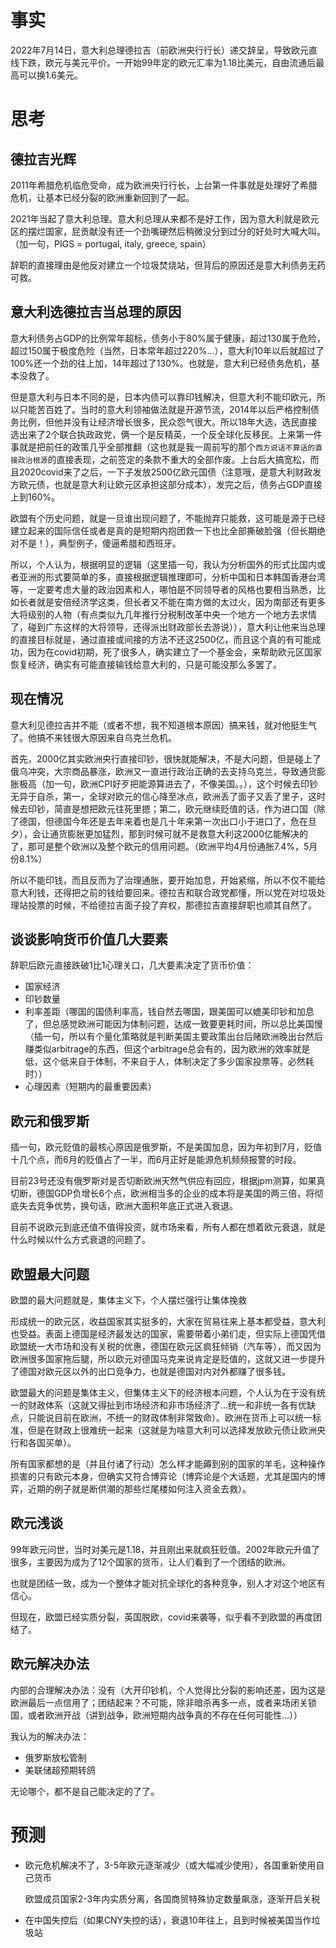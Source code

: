 # 事实

2022年7月14日，意大利总理德拉吉（前欧洲央行行长）递交辞呈，导致欧元直线下跌，欧元与美元平价。一开始99年定的欧元汇率为1.18比美元，自由流通后最高可以换1.6美元。



# 思考

## 德拉吉光辉

2011年希腊危机临危受命，成为欧洲央行行长，上台第一件事就是处理好了希腊危机，让基本已经分裂的欧洲重新回到了一起。

2021年当起了意大利总理。意大利总理从来都不是好工作，因为意大利就是欧元区的摆烂国家，屁贡献没有还一个劲嘴硬然后稍微没分到过分的好处时大喊大叫。（加一句，PIGS = portugal, italy, greece, spain）

辞职的直接理由是他反对建立一个垃圾焚烧站，但背后的原因还是意大利债务无药可救。



## 意大利选德拉吉当总理的原因

意大利债务占GDP的比例常年超标，债务小于80%属于健康，超过130属于危险，超过150属于极度危险（当然，日本常年超过220%…），意大利10年以后就超过了100%还一个劲的往上加，14年超过了130%。也就是，意大利已经债务危机，基本没救了。

但是意大利与日本不同的是，日本内债可以靠印钱解决，但意大利不能印欧元，所以只能苦百姓了。当时的意大利领袖做法就是开源节流，2014年以后严格控制债务比例，但他并没有让经济增长很多，民众怨气很大。所以18年大选，选民直接选出来了2个联合执政政党，俩一个是反精英，一个反全球化反移民。上来第一件事就是把前任的政策几乎全部推翻（这也就是我一周前写的那个`西方说话不算话的直接政治根源`的直接表现，之前签定的条款不重大的全部作废。上台后大搞宽松，而且2020covid来了之后，一下子发放2500亿欧元国债（注意哦，是意大利财政发方欧元债，也就是意大利让欧元区承担这部分成本），发完之后，债务占GDP直接上到160%。

欧盟有个历史问题，就是一旦谁出现问题了，不能抛弃只能救，这可能是源于已经建立起来的国际信任或者是真的是短期内抱团救一下也比全部撕破脸强（但长期绝对不是！），典型例子，傻逼希腊和西班牙。

所以，个人认为，根据明显的逻辑（这里插一句，我认为分析国外的形式比国内或者亚洲的形式要简单的多，直接根据逻辑推理即可，分析中国和日本韩国香港台湾等，一定要考虑大量的政治因素和人，哪怕是不同领导者的风格也要相当熟悉，比如长者就是安倍经济学这类，但长者又不能在南方做的太过火，因为南部还有更多大将级别的人物（有点类似九几年推行分税制改革中央一个地方一个地方去求情了，碰到广东这样的大将领导，还得派出财政部长去游说）），意大利让他来当总理的直接目标就是，通过直接或间接的方法不还这2500亿，而且这个真的有可能成功，因为在covid初期，死了很多人，确实建立了一个基金会，来帮助欧元区国家恢复经济，确实有可能直接输钱给意大利的，只是可能没那么多罢了。



## 现在情况

意大利见德拉吉并不能（或者不想，我不知道根本原因）搞来钱，就对他挺生气了。他搞不来钱很大原因来自乌克兰危机。

首先，2000亿其实欧洲央行直接印钞，很快就能解决，不是大问题，但是碰上了俄乌冲突，大宗商品暴涨，欧洲又一直进行政治正确的去支持乌克兰，导致通货膨胀极高（加一句，欧洲CPI好歹把能源算进去了，不像美国。。），这个时候去印钞无异于自杀，第一，全球对欧元的信心降至冰点，欧洲丢了面子又丢了里子，这时候去印钞，简直是想把欧元往死里摁；第二，欧元继续贬值的话，作为进口国（除了德国，但德国今年还是去年来着也是几十年来第一次出口小于进口了，危在旦夕），会让通货膨胀更加猛烈，那到时候可就不是救意大利这2000亿能解决的了，那可是整个欧洲以及整个欧元的信用问题。（欧洲平均4月份通胀7.4%，5月份8.1%）

所以不能印钱，而且反而为了治理通胀，要开始加息，开始紧缩，所以不仅不能给意大利钱，还得把之前的钱给要回来。德拉吉和联合政党都懂，所以党在对垃圾处理站投票的时候，不给德拉吉面子投了弃权，那德拉吉直接辞职也顺其自然了。



## 谈谈影响货币价值几大要素

辞职后欧元直接跌破1比1心理关口，几大要素决定了货币价值：

- 国家经济
- 印钞数量
- 利率差距（哪国的国债利率高，钱自然去哪国，跟美国可以媲美印钞和加息了，但总感觉欧洲可能因为体制问题，达成一致要更耗时间，所以总比美国慢（插一句，所以有个量化策略就是判断美国主要政策出台后赌欧洲晚出台然后赚类似arbitrage的东西，但这个arbitrage总会有的，因为欧洲的效率就是低，这个低来自于体制，不来自于人，体制决定了多少国家投票等，必然耗时））
- 心理因素（短期内的最重要因素）



## 欧元和俄罗斯

插一句，欧元贬值的最核心原因是俄罗斯，不是美国加息，因为年初到7月，贬值十几个点，而6月的贬值占了一半，而6月正好是能源危机频频报警的时段。

目前23号还没有俄罗斯对是否切断欧洲天然气供应有回应，根据jpm测算，如果真切断，德国GDP负增长6个点，欧洲相当多的企业的成本将是美国的两三倍，将彻底失去竞争优势，换句话，欧洲大面积年底正式进入衰退。

目前不说欧元到底还值不值得投资，就市场来看，所有人都在想着欧元衰退，就是什么时候以什么方式衰退的问题了。



## 欧盟最大问题

欧盟的最大问题就是，集体主义下，个人摆烂强行让集体挽救

形成统一的欧元区，收益国家其实挺多的，大家在贸易往来上基本都受益，意大利也受益。表面上德国是经济最发达的国家，需要带着小弟们走，但实际上德国凭借欧盟统一大市场和没有关税的优惠，德国在欧元区疯狂倾销（汽车等），而又因为欧洲很多国家拖后腿，所以欧元对德国马克来说肯定是贬值的，这就又进一步提升了德国对欧元区以外的出口竞争力，也就是德国对内对外都赚了很多钱。

欧盟最大的问题是集体主义，但集体主义下的经济根本问题，个人认为在于没有统一的财政体系（这就又得扯到市场经济和非市场经济了…统一和非统一各有优缺点，只能说目前在欧洲，不统一的财政体制非常致命）。欧洲在货币上可以统一标准，但是在财政上很难统一起来（这就是为啥意大利可以选择发放欧元债让欧洲央行和各国买单）。

所有国家都想的是（并且付诸了行动）怎么样才能薅到别的国家的羊毛，这种操作损害的只有欧元本身，但确实又符合博弈论（博弈论是个大话题，尤其是国内的博弈，近期的例子就是断供潮的那些烂尾楼如何注入资金去救）。



## 欧元浅谈

99年欧元问世，当时对美元是1.18，并且刚出来就疯狂贬值。2002年欧元升值了很多，主要因为成为了12个国家的货币，让人们看到了一个团结的欧洲。

也就是团结一致，成为一个整体才能对抗全球化的各种竞争，别人才对这个地区有信心。

但现在，欧盟已经实质分裂，英国脱欧，covid来袭等，似乎看不到欧盟的再度团结了。



## 欧元解决办法

内部的合理解决办法：没有（大开印钞机，个人觉得比分裂的影响还差，因为这是欧洲最后一点信用了；团结起来？不可能，除非暗杀再多一点，或者来场闭关锁国，或者欧洲开战（讲到战争，欧洲短期内战争真的不存在任何可能性…））

我认为的解决办法：

- 俄罗斯放松管制
- 美联储超预期转鸽

无论哪个，都不是自己能决定的了了。



# 预测

- 欧元危机解决不了，3-5年欧元逐渐减少（或大幅减少使用），各国重新使用自己货币

  欧盟成员国家2-3年内实质分离，各国商贸特殊协定数量飙涨，逐渐开启关税

- 在中国失控后（如果CNY失控的话），衰退10年往上，且到时候被美国当作垃圾站




